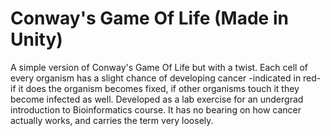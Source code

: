 # Conway's Game Of Life (Made in Unity)
A simple version of Conway's Game Of Life but with a twist. Each cell of every organism has a slight chance of developing cancer -indicated in red- if it does the organism becomes fixed, if other organisms touch it they become infected as well.
Developed as a lab exercise for an undergrad introduction to Bioinformatics course. It has no bearing on how cancer actually works, and carries the term very loosely.

